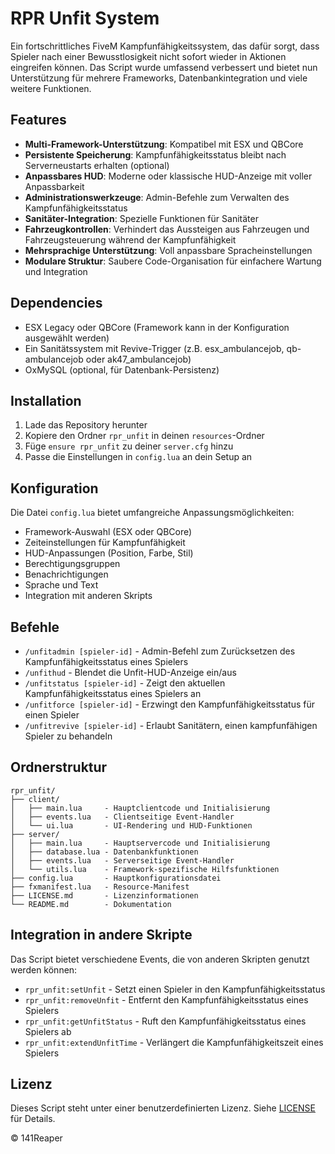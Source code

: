 
# RPR Unfit System

Ein fortschrittliches FiveM Kampfunfähigkeitssystem, das dafür sorgt, dass Spieler nach einer Bewusstlosigkeit nicht sofort wieder in Aktionen eingreifen können. Das Script wurde umfassend verbessert und bietet nun Unterstützung für mehrere Frameworks, Datenbankintegration und viele weitere Funktionen.

## Features

- **Multi-Framework-Unterstützung**: Kompatibel mit ESX und QBCore
- **Persistente Speicherung**: Kampfunfähigkeitsstatus bleibt nach Serverneustarts erhalten (optional)
- **Anpassbares HUD**: Moderne oder klassische HUD-Anzeige mit voller Anpassbarkeit
- **Administrationswerkzeuge**: Admin-Befehle zum Verwalten des Kampfunfähigkeitsstatus
- **Sanitäter-Integration**: Spezielle Funktionen für Sanitäter
- **Fahrzeugkontrollen**: Verhindert das Aussteigen aus Fahrzeugen und Fahrzeugsteuerung während der Kampfunfähigkeit
- **Mehrsprachige Unterstützung**: Voll anpassbare Spracheinstellungen
- **Modulare Struktur**: Saubere Code-Organisation für einfachere Wartung und Integration

## Dependencies

- ESX Legacy oder QBCore (Framework kann in der Konfiguration ausgewählt werden)
- Ein Sanitätssystem mit Revive-Trigger (z.B. esx_ambulancejob, qb-ambulancejob oder ak47_ambulancejob)
- OxMySQL (optional, für Datenbank-Persistenz)

## Installation

1. Lade das Repository herunter
2. Kopiere den Ordner `rpr_unfit` in deinen `resources`-Ordner
3. Füge `ensure rpr_unfit` zu deiner `server.cfg` hinzu
4. Passe die Einstellungen in `config.lua` an dein Setup an

## Konfiguration

Die Datei `config.lua` bietet umfangreiche Anpassungsmöglichkeiten:

- Framework-Auswahl (ESX oder QBCore)
- Zeiteinstellungen für Kampfunfähigkeit
- HUD-Anpassungen (Position, Farbe, Stil)
- Berechtigungsgruppen
- Benachrichtigungen
- Sprache und Text
- Integration mit anderen Skripts

## Befehle

- `/unfitadmin [spieler-id]` - Admin-Befehl zum Zurücksetzen des Kampfunfähigkeitsstatus eines Spielers
- `/unfithud` - Blendet die Unfit-HUD-Anzeige ein/aus
- `/unfitstatus [spieler-id]` - Zeigt den aktuellen Kampfunfähigkeitsstatus eines Spielers an
- `/unfitforce [spieler-id]` - Erzwingt den Kampfunfähigkeitsstatus für einen Spieler
- `/unfitrevive [spieler-id]` - Erlaubt Sanitätern, einen kampfunfähigen Spieler zu behandeln

## Ordnerstruktur

```
rpr_unfit/
├── client/
│   ├── main.lua     - Hauptclientcode und Initialisierung
│   ├── events.lua   - Clientseitige Event-Handler
│   └── ui.lua       - UI-Rendering und HUD-Funktionen
├── server/
│   ├── main.lua     - Hauptservercode und Initialisierung
│   ├── database.lua - Datenbankfunktionen
│   ├── events.lua   - Serverseitige Event-Handler
│   └── utils.lua    - Framework-spezifische Hilfsfunktionen
├── config.lua       - Hauptkonfigurationsdatei
├── fxmanifest.lua   - Resource-Manifest
├── LICENSE.md       - Lizenzinformationen
└── README.md        - Dokumentation
```

## Integration in andere Skripte

Das Script bietet verschiedene Events, die von anderen Skripten genutzt werden können:

- `rpr_unfit:setUnfit` - Setzt einen Spieler in den Kampfunfähigkeitsstatus
- `rpr_unfit:removeUnfit` - Entfernt den Kampfunfähigkeitsstatus eines Spielers
- `rpr_unfit:getUnfitStatus` - Ruft den Kampfunfähigkeitsstatus eines Spielers ab
- `rpr_unfit:extendUnfitTime` - Verlängert die Kampfunfähigkeitszeit eines Spielers

## Lizenz

Dieses Script steht unter einer benutzerdefinierten Lizenz. Siehe [LICENSE](LICENSE.md) für Details.

© 141Reaper
